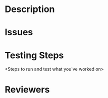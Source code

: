 # Description
<Talk about what you did>

# Issues
<List the issues related to your code>
<Pro Tip: If you write it like "#123", it will automatically link the issue>

# Testing Steps
<Steps to run and test what you've worked on>

# Reviewers
<List people that need to have a say in your code>
